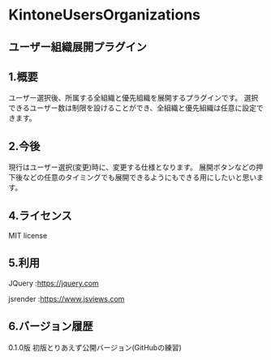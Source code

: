 # KintoneUsersOrganizations

## ユーザー組織展開プラグイン

## 1.概要

ユーザー選択後、所属する全組織と優先組織を展開するプラグインです。
選択できるユーザー数は制限を設けることができ、全組織と優先組織は任意に設定できます。

## 2.今後

現行はユーザー選択(変更)時に、変更する仕様となります。
展開ボタンなどの押下後などの任意のタイミングでも展開できるようにもできる用にしたいと思います。

## 4.ライセンス

MIT license

## 5.利用

JQuery   :https://jquery.com

jsrender :https://www.jsviews.com


## 6.バージョン履歴

0.1.0版 初版とりあえず公開バージョン(GitHubの練習)

